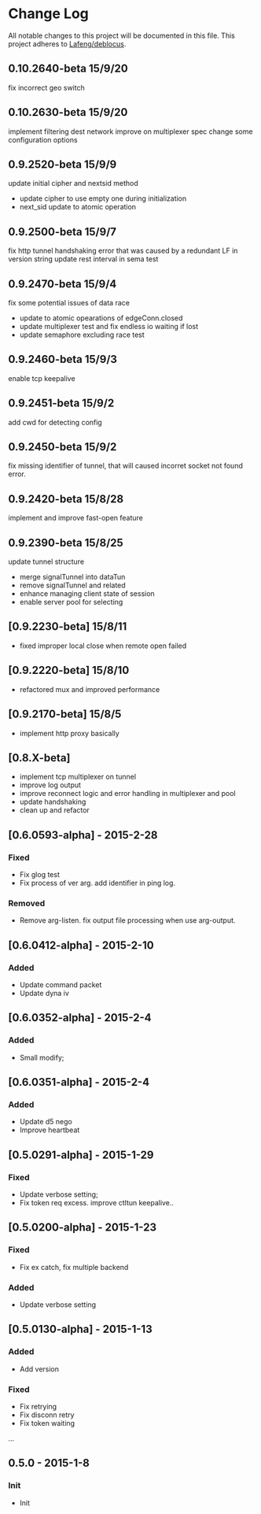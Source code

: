 # Change Log
All notable changes to this project will be documented in this file.
This project adheres to [Lafeng/deblocus](https://github.com/Lafeng/deblocus).

## 0.10.2640-beta 15/9/20
fix incorrect geo switch

## 0.10.2630-beta 15/9/20
implement filtering dest network
improve on multiplexer spec
change some configuration options

## 0.9.2520-beta 15/9/9
update initial cipher and nextsid method
- update cipher to use empty one during initialization
- next_sid update to atomic operation

## 0.9.2500-beta 15/9/7
fix http tunnel handshaking error that was caused by a redundant LF in version string
update rest interval in sema test

## 0.9.2470-beta 15/9/4
fix some potential issues of data race
- update to atomic opearations of edgeConn.closed
- update multiplexer test and fix endless io waiting if lost
- update semaphore excluding race test

## 0.9.2460-beta 15/9/3
enable tcp keepalive

## 0.9.2451-beta 15/9/2
add cwd for detecting config

## 0.9.2450-beta 15/9/2
fix missing identifier of tunnel, that will caused incorret socket not found error.

## 0.9.2420-beta 15/8/28
implement and improve fast-open feature

## 0.9.2390-beta 15/8/25
update tunnel structure
- merge signalTunnel into dataTun
- remove signalTunnel and related
- enhance managing client state of session
- enable server pool for selecting

## [0.9.2230-beta] 15/8/11
- fixed improper local close when remote open failed

## [0.9.2220-beta] 15/8/10
- refactored mux and improved performance

## [0.9.2170-beta] 15/8/5
- implement http proxy basically

## [0.8.X-beta]
- implement tcp multiplexer on tunnel
- improve log output
- improve reconnect logic and error handling in multiplexer and pool
- update handshaking
- clean up and refactor

## [0.6.0593-alpha] - 2015-2-28
### Fixed
- Fix glog test
- Fix process of ver arg. add identifier in ping log.

### Removed
- Remove arg-listen. fix output file processing when use arg-output.

## [0.6.0412-alpha] - 2015-2-10
### Added
- Update command packet
- Update dyna iv

## [0.6.0352-alpha] - 2015-2-4
### Added 
- Small modify; 


## [0.6.0351-alpha] - 2015-2-4
### Added
- Update d5 nego
-	Improve heartbeat

## [0.5.0291-alpha] - 2015-1-29
### Fixed
- Update verbose setting;
- Fix token req excess. improve ctltun keepalive..

## [0.5.0200-alpha] - 2015-1-23
### Fixed
- Fix ex catch, fix multiple backend

### Added
- Update verbose setting

## [0.5.0130-alpha] - 2015-1-13
### Added
- Add version

### Fixed
- Fix retrying
- Fix disconn retry
- Fix token waiting

...
## 0.5.0 - 2015-1-8
### Init
- Init
